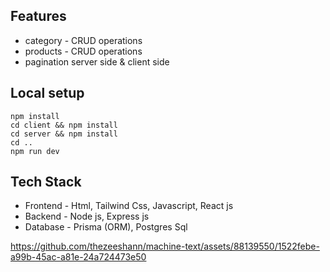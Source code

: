 

## Features
- category - CRUD operations
- products - CRUD operations
- pagination server side & client side

## Local setup

```
npm install
cd client && npm install
cd server && npm install
cd ..
npm run dev
```

## Tech Stack

- Frontend - Html, Tailwind Css, Javascript, React js
- Backend - Node js, Express js
- Database - Prisma (ORM), Postgres Sql 


https://github.com/thezeeshann/machine-text/assets/88139550/1522febe-a99b-45ac-a81e-24a724473e50




